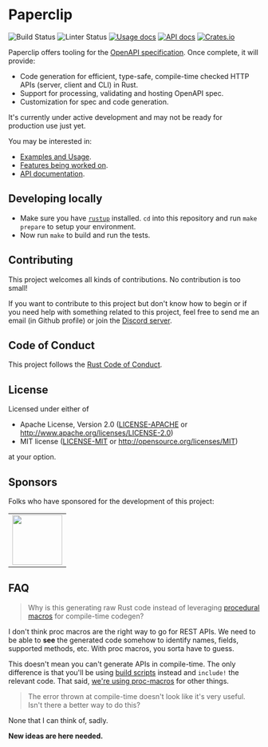 # Paperclip

![Build Status](https://github.com/paperclip-rs/paperclip/actions/workflows/cicd.yml/badge.svg)
![Linter Status](https://github.com/paperclip-rs/paperclip/actions/workflows/linter.yml/badge.svg)
[![Usage docs](https://img.shields.io/badge/quickstart-blue.svg)](https://paperclip-rs.github.io/paperclip)
[![API docs](https://img.shields.io/badge/docs-latest-blue.svg)](https://paperclip-rs.github.io/paperclip/paperclip)
[![Crates.io](https://img.shields.io/crates/v/paperclip.svg)](https://crates.io/crates/paperclip)

Paperclip offers tooling for the [OpenAPI specification](https://github.com/OAI/OpenAPI-Specification/). Once complete, it will provide:

- Code generation for efficient, type-safe, compile-time checked HTTP APIs (server, client and CLI) in Rust.
- Support for processing, validating and hosting OpenAPI spec.
- Customization for spec and code generation.

It's currently under active development and may not be ready for production use just yet.

You may be interested in:

 - [Examples and Usage](https://paperclip-rs.github.io/paperclip).
 - [Features being worked on](https://github.com/paperclip-rs/paperclip/projects).
 - [API documentation](https://paperclip-rs.github.io/paperclip/paperclip).

## Developing locally

 - Make sure you have [`rustup`](https://rustup.rs/) installed. `cd` into this repository and run `make prepare` to setup your environment.
 - Now run `make` to build and run the tests.

## Contributing

This project welcomes all kinds of contributions. No contribution is too small!

If you want to contribute to this project but don't know how to begin or if you need help with something related to this project, feel free to send me an email (in Github profile) or join the [Discord server](https://discord.gg/PPu4Dhj).

## Code of Conduct

This project follows the [Rust Code of Conduct](https://www.rust-lang.org/policies/code-of-conduct).

## License

Licensed under either of

- Apache License, Version 2.0 ([LICENSE-APACHE](LICENSE-APACHE) or http://www.apache.org/licenses/LICENSE-2.0)
- MIT license ([LICENSE-MIT](LICENSE-MIT) or http://opensource.org/licenses/MIT)

at your option.

## Sponsors

Folks who have sponsored for the development of this project:

<table>
  <tr>
    <td><a href="https://offscale.io"><img src="https://avatars1.githubusercontent.com/u/11748352" width="100"></a>
  </tr>
</table>

## FAQ

> Why is this generating raw Rust code instead of leveraging [procedural macros](https://doc.rust-lang.org/reference/procedural-macros.html) for compile-time codegen?

I don't think proc macros are the right way to go for REST APIs. We need to be able to **see** the generated code somehow to identify names, fields, supported methods, etc. With proc macros, you sorta have to guess.

This doesn't mean you can't generate APIs in compile-time. The only difference is that you'll be using [build scripts](https://paperclip-rs.github.io/paperclip/build-script.html) instead and `include!` the relevant code. That said, [we're using proc-macros](./macros) for other things.

> The error thrown at compile-time doesn't look like it's very useful. Isn't there a better way to do this?

None that I can think of, sadly.

**New ideas are here needed.**
